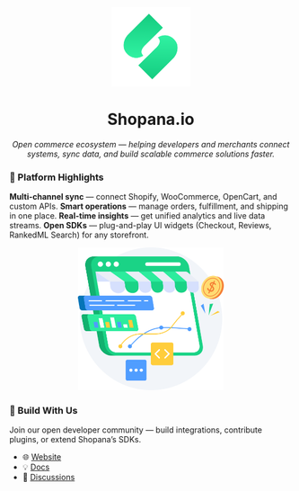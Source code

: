 <div align="center">
  <img src="assets/logo-green-shop.png" alt="Shopana.io logo" width="140" />
</div>

<h1 align="center">Shopana.io</h1>

<p align="center">
  <em>Open commerce ecosystem — helping developers and merchants connect systems, sync data, and build scalable commerce solutions faster.</em>
</p>

### 🚀 Platform Highlights

**Multi-channel sync** — connect Shopify, WooCommerce, OpenCart, and custom APIs.
**Smart operations** — manage orders, fulfillment, and shipping in one place.
**Real-time insights** — get unified analytics and live data streams.
**Open SDKs** — plug-and-play UI widgets (Checkout, Reviews, RankedML Search) for any storefront.

<p align="center">
  <img src="assets/shopana-illustration.png" alt="Shopana analytics illustration" width="260" />
</p>

### 🧩 Build With Us

Join our open developer community — build integrations, contribute plugins, or extend Shopana’s SDKs.

- 🌐 [Website](https://shopana.io)
- 💡 [Docs](https://docs.shopana.io)
- 💬 [Discussions](https://github.com/orgs/shopanaio/discussions)
